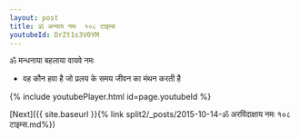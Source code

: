 ```yaml
---
layout: post
title: ॐ अन्याय नमः  १०८ टाइम्स
youtubeId: DrZt1s3V0YM
---
```

 
 
 ॐ मन्धनाया बहलाया वायवे नमः  
 
 -  वह कौन हवा है जो प्रलय के समय जीवन का मंथन करती है 
 
  
 
  
 
 
 
 
 
 


{% include youtubePlayer.html id=page.youtubeId %}
 
[Next]({{ site.baseurl }}{% link  split2/_posts/2015-10-14-ॐ अरविंदाक्षाय नमः १०८ टाइम्स.md%})
 
